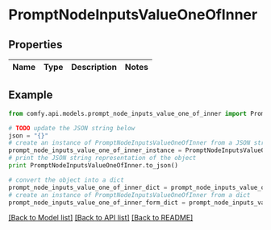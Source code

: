 # PromptNodeInputsValueOneOfInner


## Properties

Name | Type | Description | Notes
------------ | ------------- | ------------- | -------------

## Example

```python
from comfy.api.models.prompt_node_inputs_value_one_of_inner import PromptNodeInputsValueOneOfInner

# TODO update the JSON string below
json = "{}"
# create an instance of PromptNodeInputsValueOneOfInner from a JSON string
prompt_node_inputs_value_one_of_inner_instance = PromptNodeInputsValueOneOfInner.from_json(json)
# print the JSON string representation of the object
print PromptNodeInputsValueOneOfInner.to_json()

# convert the object into a dict
prompt_node_inputs_value_one_of_inner_dict = prompt_node_inputs_value_one_of_inner_instance.to_dict()
# create an instance of PromptNodeInputsValueOneOfInner from a dict
prompt_node_inputs_value_one_of_inner_form_dict = prompt_node_inputs_value_one_of_inner.from_dict(prompt_node_inputs_value_one_of_inner_dict)
```
[[Back to Model list]](../README.md#documentation-for-models) [[Back to API list]](../README.md#documentation-for-api-endpoints) [[Back to README]](../README.md)


